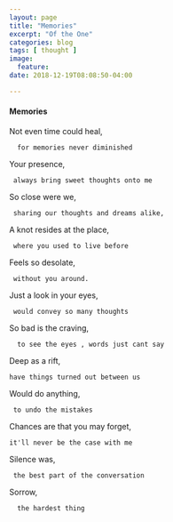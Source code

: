 ```yaml
---
layout: page
title: "Memories"
excerpt: "Of the One"
categories: blog
tags: [ thought ]
image:
  feature:
date: 2018-12-19T08:08:50-04:00

---
```


#### Memories


Not even time could heal,

      for memories never diminished


Your presence,

     always bring sweet thoughts onto me

So close were we,

     sharing our thoughts and dreams alike,


A knot resides at the place,

     where you used to live before


Feels so desolate,

     without you around.


Just a look in your eyes,

     would convey so many thoughts


So bad is the craving,

      to see the eyes , words just cant say


Deep as a rift,

    have things turned out between us


Would do anything,

     to undo the mistakes


Chances are that you may forget,

    it'll never be the case with me


Silence was,

     the best part of the conversation


Sorrow,

      the hardest thing
